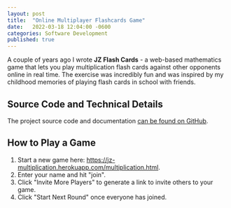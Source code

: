 ```yaml
---
layout: post
title:  "Online Multiplayer Flashcards Game"
date:   2022-03-18 12:04:00 -0600
categories: Software Development
published: true
---
```


A couple of years ago I wrote **JZ Flash Cards** - a web-based mathematics game that lets you play multiplication flash cards against other opponents online in real time. The exercise was incredibly fun and was inspired by my childhood memories of playing flash cards in school with friends.

## Source Code and Technical Details

The project source code and documentation [can be found on GitHub](https://github.com/jasonzissman/flash-cards).

## How to Play a Game

1. Start a new game here: https://jz-multiplication.herokuapp.com/multiplication.html.
2. Enter your name and hit "join".
3. Click "Invite More Players" to generate a link to invite others to your game.
4. Click "Start Next Round" once everyone has joined.